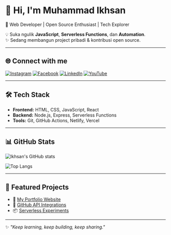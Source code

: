 # 👋 Hi, I'm Muhammad Ikhsan

🚀 Web Developer | Open Source Enthusiast | Tech Explorer  

💡 Suka ngulik **JavaScript**, **Serverless Functions**, dan **Automation**.  
✨ Sedang membangun project pribadi & kontribusi open source.  

---

## 🌐 Connect with me
[![Instagram](https://img.shields.io/badge/Instagram-%23E4405F.svg?logo=Instagram&logoColor=white)](https://instagram.com/ikh05)
[![Facebook](https://img.shields.io/badge/Facebook-%231877F2.svg?logo=Facebook&logoColor=white)](https://facebook.com/ikh05.dev)
[![LinkedIn](https://img.shields.io/badge/LinkedIn-%230077B5.svg?logo=linkedin&logoColor=white)](https://linkedin.com/in/ikh05)
[![YouTube](https://img.shields.io/badge/YouTube-%23FF0000.svg?logo=YouTube&logoColor=white)](https://youtube.com/@ikh05)

---

## 🛠 Tech Stack
- **Frontend:** HTML, CSS, JavaScript, React  
- **Backend:** Node.js, Express, Serverless Functions  
- **Tools:** Git, GitHub Actions, Netlify, Vercel  

---

## 📊 GitHub Stats
![Ikhsan's GitHub stats](https://github-readme-stats.vercel.app/api?username=ikh05&show_icons=true&theme=radical)

![Top Langs](https://github-readme-stats.vercel.app/api/top-langs/?username=ikh05&layout=compact&theme=radical)

---

## 🚀 Featured Projects
- 🔗 [My Portfolio Website](https://ikhsan.site)  
- 🌟 [GitHub API Integrations](https://github.com/ikh05/github-api-tools)  
- 📦 [Serverless Experiments](https://github.com/ikh05/serverless-playground)  

---

✨ *"Keep learning, keep building, keep sharing."*  
